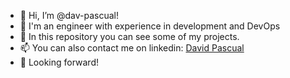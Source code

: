 - 👋 Hi, I’m @dav-pascual!
- 👀 I'm an engineer with experience in development and DevOps
- 🌱 In this repository you can see some of my projects.
- 📫 You can also contact me on linkedin: [David Pascual](https://www.linkedin.com/in/david-pascual-hernandez/)
- 🙂 Looking forward!


<!---
dav-pascual/dav-pascual is a ✨ special ✨ repository because its `README.md` (this file) appears on your GitHub profile.
You can click the Preview link to take a look at your changes.
--->
